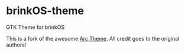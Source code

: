 # brinkOS-theme

GTK Theme for brinkOS

This is a fork of the awesome [Arc Theme][arc-theme]. All credit goes to the
original authors!

[arc-theme]: https://github.com/horst3180/arc-theme
